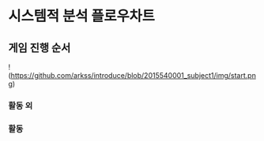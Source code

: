시스템적 분석 플로우차트
======================

## 게임 진행 순서
!(https://github.com/arkss/introduce/blob/2015540001_subject1/img/start.png)

### 활동 외


### 활동 




 
